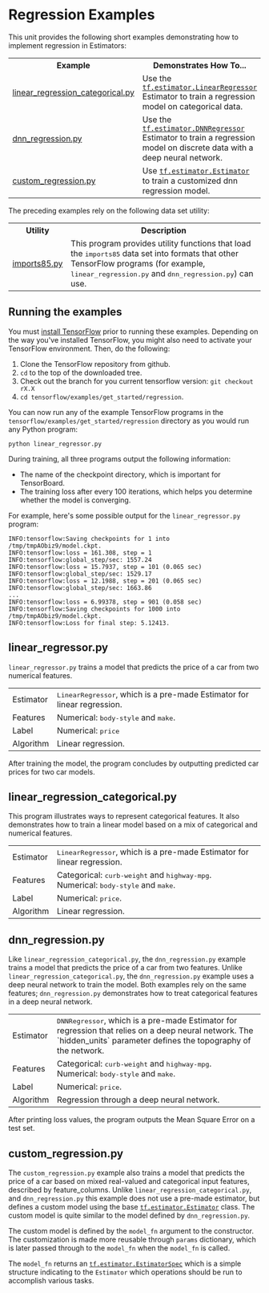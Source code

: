 # Regression Examples

This unit provides the following short examples demonstrating how
to implement regression in Estimators:

<table>
  <tr> <th>Example</th> <th>Demonstrates How To...</th></tr>

  <tr>
    <td><a href="https://www.tensorflow.org/code/tensorflow/examples/get_started/regression/linear_regression_categorical.py">linear_regression_categorical.py</a></td>
    <td>Use the <a href="../../api_docs/python/tf/estimator/LinearRegressor.md"><code>tf.estimator.LinearRegressor</code></a> Estimator to train a
        regression model on categorical data.</td>
  </tr>

  <tr>
    <td><a href="https://www.tensorflow.org/code/tensorflow/examples/get_started/regression/dnn_regression.py">dnn_regression.py</a></td>
    <td>Use the <a href="../../api_docs/python/tf/estimator/DNNRegressor.md"><code>tf.estimator.DNNRegressor</code></a> Estimator to train a
        regression model on discrete data with a deep neural network.</td>
  </tr>

  <tr>
    <td><a href="https://www.tensorflow.org/code/tensorflow/examples/get_started/regression/custom_regression.py">custom_regression.py</a></td>
    <td>Use <a href="../../api_docs/python/tf/estimator/Estimator.md"><code>tf.estimator.Estimator</code></a> to train a customized dnn
        regression model.</td>
  </tr>

</table>

The preceding examples rely on the following data set utility:

<table>
  <tr> <th>Utility</th> <th>Description</th></tr>

  <tr>
    <td><a href="https://www.tensorflow.org/code/tensorflow/examples/get_started/regression/imports85.py">imports85.py</a></td>
    <td>This program provides utility functions that load the
        <tt>imports85</tt> data set into formats that other TensorFlow
        programs (for example, <tt>linear_regression.py</tt> and
        <tt>dnn_regression.py</tt>) can use.</td>
  </tr>


</table>


<!--
<h2 id="Linear_regression_concepts">Linear regression concepts</h2>

If you are new to machine learning and want to learn about regression,
watch the following video:

(todo:jbgordon) Video introduction goes here.
-->

<!--
[When MLCC becomes available externally, add links to the relevant MLCC units.]
-->


<a name="running"></a>
<h2 id="Running_the_examples">Running the examples</h2>

You must [install TensorFlow](../../install/) prior to running these examples.
Depending on the way you've installed TensorFlow, you might also
need to activate your TensorFlow environment.  Then, do the following:

1. Clone the TensorFlow repository from github.
2. `cd` to the top of the downloaded tree.
3. Check out the branch for you current tensorflow version: `git checkout rX.X`
4. `cd tensorflow/examples/get_started/regression`.

You can now run any of the example TensorFlow programs in the
`tensorflow/examples/get_started/regression` directory as you
would run any Python program:

```bsh
python linear_regressor.py
```

During training, all three programs output the following information:

* The name of the checkpoint directory, which is important for TensorBoard.
* The training loss after every 100 iterations, which helps you
  determine whether the model is converging.

For example, here's some possible output for the `linear_regressor.py`
program:

``` None
INFO:tensorflow:Saving checkpoints for 1 into /tmp/tmpAObiz9/model.ckpt.
INFO:tensorflow:loss = 161.308, step = 1
INFO:tensorflow:global_step/sec: 1557.24
INFO:tensorflow:loss = 15.7937, step = 101 (0.065 sec)
INFO:tensorflow:global_step/sec: 1529.17
INFO:tensorflow:loss = 12.1988, step = 201 (0.065 sec)
INFO:tensorflow:global_step/sec: 1663.86
...
INFO:tensorflow:loss = 6.99378, step = 901 (0.058 sec)
INFO:tensorflow:Saving checkpoints for 1000 into /tmp/tmpAObiz9/model.ckpt.
INFO:tensorflow:Loss for final step: 5.12413.
```


<a name="basic"></a>
<h2 id="linear_regressor_py">linear_regressor.py</h2>

`linear_regressor.py` trains a model that predicts the price of a car from
two numerical features.

<table>
  <tr>
    <td>Estimator</td>
    <td><tt>LinearRegressor</tt>, which is a pre-made Estimator for linear
        regression.</td>
  </tr>

  <tr>
    <td>Features</td>
    <td>Numerical: <tt>body-style</tt> and <tt>make</tt>.</td>
  </tr>

  <tr>
    <td>Label</td>
    <td>Numerical: <tt>price</tt>
  </tr>

  <tr>
    <td>Algorithm</td>
    <td>Linear regression.</td>
  </tr>
</table>

After training the model, the program concludes by outputting predicted
car prices for two car models.



<a name="categorical"></a>
<h2 id="linear_regression_categorical_py">linear_regression_categorical.py</h2>

This program illustrates ways to represent categorical features. It
also demonstrates how to train a linear model based on a mix of
categorical and numerical features.

<table>
  <tr>
    <td>Estimator</td>
    <td><tt>LinearRegressor</tt>, which is a pre-made Estimator for linear
        regression. </td>
  </tr>

  <tr>
    <td>Features</td>
    <td>Categorical: <tt>curb-weight</tt> and <tt>highway-mpg</tt>.<br/>
        Numerical: <tt>body-style</tt> and <tt>make</tt>.</td>
  </tr>

  <tr>
    <td>Label</td>
    <td>Numerical: <tt>price</tt>.</td>
  </tr>

  <tr>
    <td>Algorithm</td>
    <td>Linear regression.</td>
  </tr>
</table>


<a name="dnn"></a>
<h2 id="dnn_regression_py">dnn_regression.py</h2>

Like `linear_regression_categorical.py`, the `dnn_regression.py` example
trains a model that predicts the price of a car from two features.
Unlike `linear_regression_categorical.py`, the `dnn_regression.py` example uses
a deep neural network to train the model.  Both examples rely on the same
features; `dnn_regression.py` demonstrates how to treat categorical features
in a deep neural network.

<table>
  <tr>
    <td>Estimator</td>
    <td><tt>DNNRegressor</tt>, which is a pre-made Estimator for
        regression that relies on a deep neural network.  The
        `hidden_units` parameter defines the topography of the network.</td>
  </tr>

  <tr>
    <td>Features</td>
    <td>Categorical: <tt>curb-weight</tt> and <tt>highway-mpg</tt>.<br/>
        Numerical: <tt>body-style</tt> and <tt>make</tt>.</td>
  </tr>

  <tr>
    <td>Label</td>
    <td>Numerical: <tt>price</tt>.</td>
  </tr>

  <tr>
    <td>Algorithm</td>
    <td>Regression through a deep neural network.</td>
  </tr>
</table>

After printing loss values, the program outputs the Mean Square Error
on a test set.


<a name="dnn"></a>
<h2 id="custom_regression_py">custom_regression.py</h2>

The `custom_regression.py` example also trains a model that predicts the price
of a car based on mixed real-valued and categorical input features, described by
feature_columns. Unlike `linear_regression_categorical.py`, and
`dnn_regression.py` this example does not use a pre-made estimator, but defines
a custom model using the base <a href="../../api_docs/python/tf/estimator/Estimator.md"><code>tf.estimator.Estimator</code></a> class. The
custom model is quite similar to the model defined by `dnn_regression.py`.

The custom model is defined by the `model_fn` argument to the constructor. The
customization is made more reusable through `params` dictionary, which is later
passed through to the `model_fn` when the `model_fn` is called.

The `model_fn` returns an
<a href="../../api_docs/python/tf/estimator/EstimatorSpec.md"><code>tf.estimator.EstimatorSpec</code></a> which is a simple structure
indicating to the `Estimator` which operations should be run to accomplish
various tasks.
